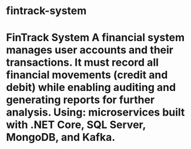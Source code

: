 # fintrack-system
# FinTrack System A financial system manages user accounts and their transactions. It must record all financial movements (credit and debit) while enabling auditing and generating reports for further analysis. Using: microservices built with .NET Core, SQL Server, MongoDB, and Kafka. 

